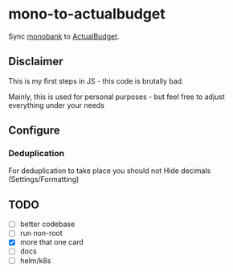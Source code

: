 # mono-to-actualbudget

Sync [monobank](https://api.monobank.ua/docs/) to [ActualBudget](https://actualbudget.org/).

## Disclaimer

This is my first steps in JS - this code is brutally bad.

Mainly, this is used for personal purposes -
but feel free to adjust everything under your
needs

## Configure

### Deduplication

For deduplication to take place you should not Hide decimals (Settings/Formatting)

## TODO

- [ ] better codebase
- [ ] run non-root
- [x] more that one card
- [ ] docs
- [ ] helm/k8s
